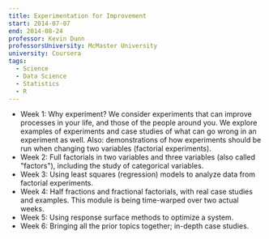 ```yaml
---
title: Experimentation for Improvement
start: 2014-07-07
end: 2014-08-24
professor: Kevin Dunn
professorsUniversity: McMaster University
university: Coursera
tags:
  - Science
  - Data Science
  - Statistics
  - R
---
```

- Week 1: Why experiment? We consider experiments that can improve processes in
  your life, and those of the people around you. We explore examples of
  experiments and case studies of what can go wrong in an experiment as well.
  Also: demonstrations of how experiments should be run when changing two
  variables (factorial experiments).
- Week 2: Full factorials in two variables and three variables (also called
  "factors"), including the study of categorical variables.
- Week 3: Using least squares (regression) models to analyze data from factorial
  experiments.
- Week 4: Half fractions and fractional factorials, with real case studies and
  examples. This module is being time-warped over two actual weeks.
- Week 5: Using response surface methods to optimize a system.
- Week 6: Bringing all the prior topics together; in-depth case studies.
